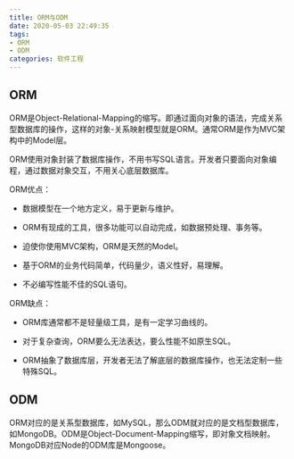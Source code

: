 ```yaml
---
title: ORM与ODM
date: 2020-05-03 22:49:35
tags:
- ORM
- ODM
categories: 软件工程
---
```


## ORM

ORM是Object-Relational-Mapping的缩写。即通过面向对象的语法，完成关系型数据库的操作，这样的对象-关系映射模型就是ORM。通常ORM是作为MVC架构中的Model层。

ORM使用对象封装了数据库操作，不用书写SQL语言。开发者只要面向对象编程，通过数据对象交互，不用关心底层数据库。

ORM优点：

- 数据模型在一个地方定义，易于更新与维护。

- ORM有现成的工具，很多功能可以自动完成，如数据预处理、事务等。

- 迫使你使用MVC架构，ORM是天然的Model。

- 基于ORM的业务代码简单，代码量少，语义性好，易理解。

- 不必编写性能不佳的SQL语句。

ORM缺点：

- ORM库通常都不是轻量级工具，是有一定学习曲线的。

- 对于复杂查询，ORM要么无法表达，要么性能不如原生SQL。

- ORM抽象了数据库层，开发者无法了解底层的数据库操作，也无法定制一些特殊SQL。

## ODM

ORM对应的是关系型数据库，如MySQL，那么ODM就对应的是文档型数据库，如MongoDB。ODM是Object-Document-Mapping缩写，即对象文档映射。MongoDB对应Node的ODM库是Mongoose。
